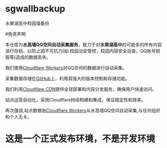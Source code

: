 # sgwallbackup
水果湖高中校园墙备份

#免责声明

本仓库为**水高墙QQ空间自动采集服务**，致力于对**水果湖高中**的可能多的所有内容进行存档，以防止因不可抗力(如:校园治安管控，校园内容安全巡查，QQ账号损毁等)造成的数据丢失。

我们使用[Cloudflare Workers](https://www.cloudflare-cn.com/learning/serverless/serverless-javascript/)对QQ空间的数据进行自动采集。

采集数据存储在[GitHub](https://github.com)上，利用其强大的版本控制和存储功能。

我们利用[Cloudflare CDN](https://www.cloudflare.com/zh-cn/application-services/products/cdn/)提供全球部署和内容分发服务，确保用户快速访问。

站点运营自动化，采用Cloudflare持续构建和集成，保证稳定性和效率。

再次强调,站点数据由[Cloudflare Workers](https://www.cloudflare-cn.com/learning/serverless/serverless-javascript/)从水高墙QQ空间自动采集,与任何组织和个人无关。


# 这是一个正式发布环境，不是开发环境